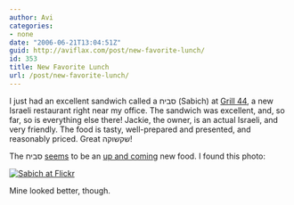 ```yaml
---
author: Avi
categories:
- none
date: "2006-06-21T13:04:51Z"
guid: http://aviflax.com/post/new-favorite-lunch/
id: 353
title: New Favorite Lunch
url: /post/new-favorite-lunch/
---
```

I just had an excellent sandwich called a סביח (Sabich) at [Grill 44](http://menupages.com/restaurantDetails.asp?areaId=8&restaurantId=6090), a new Israeli restaurant right near my office. The sandwich was excellent, and, so far, so is everything else there! Jackie, the owner, is an actual Israeli, and very friendly. The food is tasty, well-prepared and presented, and reasonably priced. Great <span class="Plain">שקשוקה</span>!

The סביח [seems](http://newyorkmetro.com/nymetro/food/reviews/underground/12463/) to be an [up and coming](http://www.chickpearestaurant.com/contest.html) new food. I found this photo:

[![Sabich at Flickr](http://static.flickr.com/42/89682199_147692e6f1_m.jpg "Sabich at Flickr")](http://www.flickr.com/photos/sarahlefton/89682199/)

Mine looked better, though.